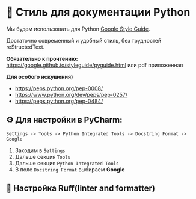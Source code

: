 # 🐍 Стиль для документации Python

Мы будем использовать для Python [Google Style Guide](https://google.github.io/styleguide/pyguide.html).

Достаточно современный и удобный стиль, без трудностей reStructedText.

**Обязательно к прочтению:** https://google.github.io/styleguide/pyguide.html
или pdf приложенная

**Для особого искушения)**
- https://peps.python.org/pep-0008/
- https://www.python.org/dev/peps/pep-0257/
- https://peps.python.org/pep-0484/

## ⚙️ Для настройки в PyCharm:

`Settings -> Tools -> Python Integrated Tools -> Docstring Format -> Google`
1. Заходим в `Settings`
2. Дальше секция `Tools`
3. Дальше секция `Python Integrated Tools`
4. В поле `Docstring Format` выбираем **Google**

## 🦀 Настройка Ruff(linter and formatter)